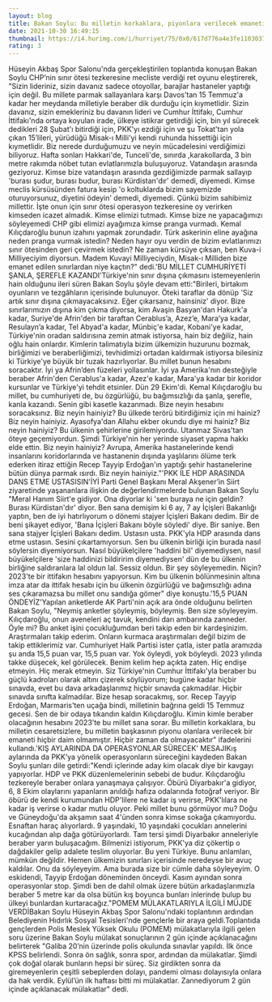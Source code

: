 ```yaml
--- 
layout: blog
title: Bakan Soylu: Bu milletin korkaklara, piyonlara verilecek emaneti olmamıştır
date: 2021-10-30 16:49:15
thumbnail: https://i4.hurimg.com/i/hurriyet/75/0x0/617d776a4e3fe1103037e8e9.jpg
rating: 3
---
```

Hüseyin Akbaş Spor Salonu'nda gerçekleştirilen toplantıda konuşan Bakan Soylu CHP’nin sınır ötesi tezkeresine mecliste verdiği ret oyunu eleştirerek, "Sizin lideriniz, sizin davanız sadece otoyollar, barajlar hastaneler yaptığı için değil. Bu millete parmak sallayanlara karşı Davos’tan 15 Temmuz'a kadar her meydanda milletiyle beraber dik durduğu için kıymetlidir. Sizin davanız, sizin emekleriniz bu davanın lideri ve Cumhur İttifakı, Cumhur İttifakı'nda ortaya koyulan irade, ülkeye istikrar getirdiği için, bin yıl sürecek dedikleri 28 Şubat'ı bitirdiği için, PKK'yı ezdiği için ve şu Tokat'tan yola çıkan 15’lileri, yürüdüğü Misak-ı Milli'yi kendi ruhunda hissettiği için kıymetlidir. Biz nerede durduğumuzu ve neyin mücadelesini verdiğimizi biliyoruz. Hafta sonları Hakkari'de, Tunceli'de, sınırda ,karakollarda, 3 bin metre rakımda nöbet tutan evlatlarımızla buluşuyoruz. Vatandaşın arasında geziyoruz. Kimse bize vatandaşın arasında gezdiğimizde parmak sallayıp 'burası şudur, burası budur, burası Kürdistan'dır' demedi, diyemedi. Kimse meclis kürsüsünden fatura kesip 'o koltuklarda bizim sayemizde oturuyorsunuz, diyetini ödeyin' demedi, diyemedi. Çünkü bizim sahibimiz millettir. İşte onun için sınır ötesi operasyon tezkeresine oy verirken kimseden icazet almadık. Kimse elimizi tutmadı. Kimse bize ne yapacağımızı söyleyemedi CHP gibi elimizi ayağımıza kimse pranga vurmadı. Kemal Kılıçdaroğlu bunun izahını yapmak zorundadır. Türk askerinin eline ayağına neden pranga vurmak istedin? Neden hayır oyu verdin de bizim evlatlarımızı sınır ötesinden geri çevirmek istedin? Ne zaman kürsüye çıksan, ben Kuva-i Milliyeciyim diyorsun. Madem Kuvayi Milliyeciydin, Misak-ı Milliden bize emanet edilen sınırlardan niye kaçtın?" dedi.'BU MİLLET CUMHURİYETİ ŞANLA, ŞEREFLE KAZANDI'Türkiye'nin sınır dışına çıkmasını istemeyenlerin hain olduğunu ileri süren Bakan Soylu şöyle devam etti:"Birileri, birtakım oyunların ve tezgâhların içerisinde bulunuyor. Öteki taraflar da dönüp 'Siz artık sınır dışına çıkmayacaksınız. Eğer çıkarsanız, hainsiniz' diyor. Bize sınırlarımızın dışına kim çıkma diyorsa, kim Avaşin Basyan'dan Hakurk'a kadar, Suriye'de Afrin'den bir taraftan Cerablus’a, Azez’e, Mara’ya kadar, Resulayn’a kadar, Tel Abyad'a kadar, Münbiç'e kadar, Kobani'ye kadar, Türkiye'nin oradan saldırısına zemin atmak istiyorsa, hain biz değiliz, hain oğlu hain onlardır. Kimlerin talimatıyla bizim ülkemizin huzurunu bozmak, birliğimizi ve beraberliğimizi, tevhidimizi ortadan kaldırmak istiyorsa bilesiniz ki Türkiye'ye büyük bir tuzak hazırlıyorlar. Bu millet bunun hesabını soracaktır. İyi ya Afrin’den füzeleri yollasınlar. İyi ya Amerika'nın desteğiyle beraber Afrin'den Cerablus'a kadar, Azez'e kadar, Mara'ya kadar bir koridor kursunlar ve Türkiye'yi tehdit etsinler. Dün 29 Ekim'di. Kemal Kılıçdaroğlu bu millet, bu cumhuriyeti de, bu özgürlüğü, bu bağımsızlığı da şanla, şerefle, kanla kazandı. Senin gibi kasetle kazanmadı. Bize neyin hesabını soracaksınız. Biz neyin hainiyiz? Bu ülkede terörü bitirdiğimiz için mi hainiz? Biz neyin hainiyiz. Ayasofya'dan Allahu ekber okundu diye mi hainiz? Biz neyin hainiyiz? Bu ülkenin şehirlerine girilemiyordu. Utanmaz Sivas'tan öteye geçemiyordun. Şimdi Türkiye'nin her yerinde siyaset yapma hakkı elde ettin. Biz neyin hainiyiz? Avrupa, Amerika hastanelerinde kendi insanlarını koridorlarında ve hastanenin dışında yaşlılarını ölüme terk ederken itiraz ettiğin Recep Tayyip Erdoğan'ın yaptığı şehir hastanelerine bütün dünya parmak ısırdı. Biz neyin hainiyiz."'PKK İLE HDP ARASINDA DANS ETME USTASISIN'İYİ Parti Genel Başkanı Meral Akşener’in Siirt ziyaretinde yaşananlara ilişkin de değerlendirmelerde bulunan Bakan Soylu "Meral Hanım Siirt'e gidiyor. Ona diyorlar ki 'sen buraya ne için geldin? Burası Kürdistan'dır' diyor. Ben sana demişim ki 6 ay, 7 ay İçişleri Bakanlığı yaptın, ben de iyi hatırlıyorum o dönemi stajyer İçişleri Bakanı dedim. Bir de beni şikayet ediyor, 'Bana İçişleri Bakanı böyle söyledi' diye. Bir saniye. Ben sana stajyer İçişleri Bakanı dedim. Ustasın usta. PKK'yla HDP arasında dans etme ustasın. Sesini çıkartamıyorsun. Sen bu ülkenin birliği için burada nasıl söylersin diyemiyorsun. Nasıl büyükelçilere 'haddini bil' diyemediysen, nasıl büyükelçilere 'size haddinizi bildiririm diyemediysen' dün de bu ülkenin birliğine saldıranlara lal oldun lal. Sessiz oldun. Bir şey söyleyemedin. Niçin? 2023'te bir ittifakın hesabını yapıyorsun. Kim bu ülkenin bölünmesinin altına imza atar da ittifak hesabı için bu ülkenin özgürlüğü ve bağımsızlığı adına ses çıkaramazsa bu millet onu sandığa gömer" diye konuştu.'15,5 PUAN ÖNDEYİZ'Yapılan anketlerde AK Parti'nin açık ara önde olduğunu belirten Bakan Soylu, "Neymiş anketler şöyleymiş, böyleymiş. Ben size söyleyeyim. Kılıçdaroğlu, onun aveneleri aç tavuk, kendini darı ambarında zanneder. Öyle mi? Bu anket işini çocukluğumdan beri takip eden bir kardeşinizim. Araştırmaları takip ederim. Onların kurmaca araştırmaları değil bizim de takip ettiklerimiz var. Cumhuriyet Halk Partisi ister çatla, ister patla aramızda şu anda 15,5 puan var, 15,5 puan var. Yok öyleydi, yok böyleydi. 2023 yılında takke düşecek, kel görülecek. Benim kelim hep açıkta zaten. Hiç endişe etmeyin. Hiç merak etmeyin. Siz Türkiye'nin Cumhur İttifakı'yla beraber bu güçlü kadroları olarak altını çizerek söylüyorum; bugüne kadar hiçbir sınavda, evet bu dava arkadaşlarımız hiçbir sınavda çakmadılar. Hiçbir sınavda sınıfta kalmadılar. Bize hesap soracakmış, sor. Recep Tayyip Erdoğan, Marmaris'ten uçağa bindi, milletinin bağrına geldi 15 Temmuz gecesi. Sen de bir odaya tıkandın kaldın Kılıçdaroğlu. Kimin kimle beraber olacağının hesabını 2023’te bu millet sana sorar. Bu milletin korkaklara, bu milletin cesaretsizlere, bu milletin başkasının piyonu olanlara verilecek bir emaneti hiçbir daim olmamıştır. Hiçbir zaman da olmayacaktır" ifadelerini kullandı.'KIŞ AYLARINDA DA OPERASYONLAR SÜRECEK' MESAJIKış aylarında da PKK’ya yönelik operasyonların süreceğini kaydeden Bakan Soylu şunları dile getirdi:"Kendi içlerinde aday kim olacak diye bir kavgayı yapıyorlar. HDP ve PKK düzenlemelerinin sebebi de budur. Kılıçdaroğlu tezkereyle beraber onlara yanaşmaya çalışıyor. Öbürü Diyarbakır'a gidiyor, 6, 8 Ekim olaylarını yapanların anıldığı hafıza odalarında fotoğraf veriyor. Bir öbürü de kendi kurumundan HDP'lilere ne kadar iş verirse, PKK'lılara ne kadar iş verirse o kadar mutlu oluyor. Peki millet bunu görmüyor mu? Doğu ve Güneydoğu'da akşamın saat 4'ünden sonra kimse sokağa çıkamıyordu. Esnaftan haraç alıyorlardı. 9 yaşındaki, 10 yaşındaki çocukları annelerini kucağından alıp dağa götürüyorlardı. Tam tersi şimdi Diyarbakır anneleriyle beraber yarın buluşacağım. Bilmenizi istiyorum, PKK'ya diz çökertip o dağdakiler gelip adalete teslim oluyorlar. Bu yeni Türkiye. Bunu anlamları, mümkün değildir. Hemen ülkemizin sınırları içerisinde neredeyse bir avuç kaldılar. Onu da söyleyeyim. Ama burada size bir cümle daha söyleyeyim. O eskidendi, Tayyip Erdoğan döneminden önceydi. Kasım ayından sonra operasyonlar stop. Şimdi ben de dahil olmak üzere bütün arkadaşlarımızla beraber 5 metre kar da olsa bütün kış boyunca bunları inlerinde bulup bu ülkeyi bunlardan kurtaracağız."POMEM MÜLAKATLARIYLA İLGİLİ MÜJDE VERDİBakan Soylu Hüseyin Akbaş Spor Salonu'ndaki toplantının ardından Belediyenin Hıdırlık Sosyal Tesisleri'nde gençlerle bir araya geldi.Toplantıda gençlerden Polis Meslek Yüksek Okulu (POMEM) mülakatlarıyla ilgili gelen soru üzerine Bakan Soylu mülakat sonuçlarının 2 gün içinde açıklanacağını belirterek "Galiba 20’nin üzerinde polis okulunda sınavlar yapıldı. İlk önce KPSS belirlendi. Sonra ön sağlık, sonra spor, ardından da mülakatlar. Şimdi çok doğal olarak bunların hepsi bir süreç. Siz girdikten sonra da giremeyenlerin çeşitli sebeplerden dolayı, pandemi olması dolayısıyla onlara da hak verdik. Eylül’ün ilk haftası bitti mi mülakatlar. Zannediyorum 2 gün içinde açıklanacak mülakatlar" dedi.